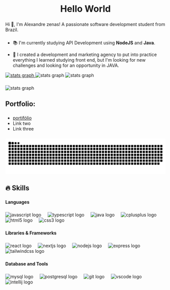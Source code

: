 <h1 align="center">Hello World</h1>

###

<p align="left">Hi 👋, I'm Alexandre zenas! A passionate software development  student from Brazil.</p>

###

* <p align="left">📚 I'm currently studying API Development using <Strong>NodeJS</Strong> and <Strong>Java</Strong>. <br>
*  🔭 I created a development and marketing agency to put into practice everything I learned studying front end, but I'm looking for new challenges and looking for an opportunity in JAVA.</p>

<div align="left">
  <a href="https://www.linkedin.com/in/alexandre-zenas-819b3163/" target="_blank" >
      <img src="https://img.shields.io/badge/LinkedIn-0077B5?style=for-the-badge&logo=linkedin&logoColor=white" height="32" alt="stats graph"  />
  </a>

  <img src="https://img.shields.io/badge/Instagram-E4405F?style=for-the-badge&logo=instagram&logoColor=white" height="32" alt="stats graph"  />
  <img src="https://img.shields.io/badge/Twitter-1DA1F2?style=for-the-badge&logo=twitter&logoColor=white" height="32" alt="stats graph"  />
</div>

###


<div align="left">
  <img src="https://github-readme-stats.vercel.app/api?username=alexandrezenas&hide_title=false&hide_rank=false&show_icons=true&include_all_commits=true&count_private=true&disable_animations=false&theme=gotham&locale=en&hide_border=false&order=1" height="150" alt="stats graph"  />
</div>

###

<h2 align="left">Portfolio:</h2>

###

* [portifólio](https://alexandrezenas.github.io/portfolio/) <br>
*  Link two <br>
*  Link three

###

<img src="https://raw.githubusercontent.com/alexandrezenas/alexandrezenas/output/snake.svg" alt="Snake animation" />

###

<h2 align="left">🔥 Skills</h2>

###

<h4 align="left">Languages</h4>

###

<div align="left">
  <img src="https://cdn.jsdelivr.net/gh/devicons/devicon/icons/javascript/javascript-original.svg" height="32" alt="javascript logo"  />
  <img width="12" />
  <img src="https://cdn.jsdelivr.net/gh/devicons/devicon/icons/typescript/typescript-original.svg" height="32" alt="typescript logo"  />
  <img width="12" />
  <img src="https://cdn.jsdelivr.net/gh/devicons/devicon/icons/java/java-original.svg" height="32" alt="java logo"  />
  <img width="12" />
  <img src="https://cdn.jsdelivr.net/gh/devicons/devicon/icons/cplusplus/cplusplus-original.svg" height="32" alt="cplusplus logo"  />
  <img width="12" />
  <img src="https://cdn.jsdelivr.net/gh/devicons/devicon/icons/html5/html5-original.svg" height="32" alt="html5 logo"  />
  <img width="12" />
  <img src="https://cdn.jsdelivr.net/gh/devicons/devicon/icons/css3/css3-original.svg" height="32" alt="css3 logo"  />
</div>

###

<h4 align="left">Libraries & Frameworks</h4>

###

<div align="left">
  <img src="https://cdn.jsdelivr.net/gh/devicons/devicon/icons/react/react-original.svg" height="32" alt="react logo"  />
  <img width="12" />
  <img src="https://cdn.jsdelivr.net/gh/devicons/devicon/icons/nextjs/nextjs-original.svg" height="32" alt="nextjs logo"  />
  <img width="12" />
  <img src="https://cdn.jsdelivr.net/gh/devicons/devicon/icons/nodejs/nodejs-original.svg" height="32" alt="nodejs logo"  />
  <img width="12" />
  <img src="https://cdn.jsdelivr.net/gh/devicons/devicon/icons/express/express-original.svg" height="32" alt="express logo"  />
  <img width="12" />
  <img src="https://cdn.jsdelivr.net/gh/devicons/devicon/icons/tailwindcss/tailwindcss-original-wordmark.svg" height="32" alt="tailwindcss logo"  />
</div>

###

<h4 align="left">Database and Tools</h4>

###

<div align="left">
  <img src="https://cdn.jsdelivr.net/gh/devicons/devicon/icons/mysql/mysql-original.svg" height="32" alt="mysql logo"  />
  <img width="12" />
  <img src="https://cdn.jsdelivr.net/gh/devicons/devicon/icons/postgresql/postgresql-original.svg" height="32" alt="postgresql logo"  />
  <img width="12" />
  <img src="https://cdn.jsdelivr.net/gh/devicons/devicon/icons/git/git-original.svg" height="32" alt="git logo"  />
  <img width="12" />
  <img src="https://cdn.jsdelivr.net/gh/devicons/devicon/icons/vscode/vscode-original.svg" height="32" alt="vscode logo"  />
  <img width="12" />
  <img src="https://cdn.jsdelivr.net/gh/devicons/devicon/icons/intellij/intellij-original.svg" height="32" alt="intellij logo"  />
</div>

###
